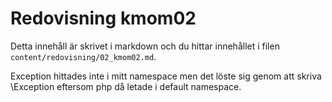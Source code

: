 ---
---
Redovisning kmom02
=========================

Detta innehåll är skrivet i markdown och du hittar innehållet i filen `content/redovisning/02_kmom02.md`.


Exception hittades inte i mitt namespace men det löste sig genom att skriva \Exception eftersom php då letade i default namespace.
